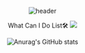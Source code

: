 <div align=center>
 
![header](https://capsule-render.vercel.app/api?type=Waving&color=gradient&height=300&section=header&text=Hello!👋&fontSize=90)

 What Can I Do List🛠
<img src="https://img.shields.io/badge/JavaScript-F7DF1E?style=flat-square&logo=JavaScript&logoColor=000000"/>

![Anurag's GitHub stats](https://github-readme-stats.vercel.app/api?username=ChoiEuiCheon&show_icons=true&theme=radical)
</div>
